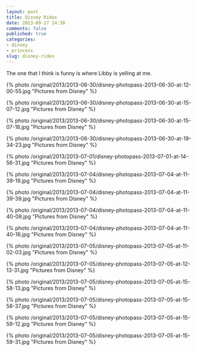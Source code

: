 ```yaml
---
layout: post
title: Disney Rides
date: 2013-09-27 14:30
comments: false
published: true
categories:
- dinsey
- princess
slug: disney-rides
---
```

The one that I think is funny is where Libby is yelling at me.

{% photo /original/2013/2013-06-30/disney-photopass-2013-06-30-at-12-00-55.jpg "Pictures from Disney" %}

{% photo /original/2013/2013-06-30/disney-photopass-2013-06-30-at-15-07-12.jpg "Pictures from Disney" %}

{% photo /original/2013/2013-06-30/disney-photopass-2013-06-30-at-15-07-18.jpg "Pictures from Disney" %}

{% photo /original/2013/2013-06-30/disney-photopass-2013-06-30-at-19-34-23.jpg "Pictures from Disney" %}

{% photo /original/2013/2013-07-01/disney-photopass-2013-07-01-at-14-56-31.jpg "Pictures from Disney" %}

{% photo /original/2013/2013-07-04/disney-photopass-2013-07-04-at-11-39-19.jpg "Pictures from Disney" %}

{% photo /original/2013/2013-07-04/disney-photopass-2013-07-04-at-11-39-39.jpg "Pictures from Disney" %}

{% photo /original/2013/2013-07-04/disney-photopass-2013-07-04-at-11-40-08.jpg "Pictures from Disney" %}

{% photo /original/2013/2013-07-04/disney-photopass-2013-07-04-at-11-40-16.jpg "Pictures from Disney" %}

{% photo /original/2013/2013-07-05/disney-photopass-2013-07-05-at-11-02-03.jpg "Pictures from Disney" %}

{% photo /original/2013/2013-07-05/disney-photopass-2013-07-05-at-12-13-31.jpg "Pictures from Disney" %}

{% photo /original/2013/2013-07-05/disney-photopass-2013-07-05-at-15-58-13.jpg "Pictures from Disney" %}

{% photo /original/2013/2013-07-05/disney-photopass-2013-07-05-at-15-58-37.jpg "Pictures from Disney" %}

{% photo /original/2013/2013-07-05/disney-photopass-2013-07-05-at-15-59-12.jpg "Pictures from Disney" %}

{% photo /original/2013/2013-07-05/disney-photopass-2013-07-05-at-15-59-31.jpg "Pictures from Disney" %}
